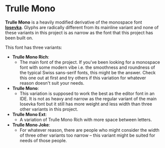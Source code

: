 
# Trulle Mono

**Trulle Mono** is a heavily modified derivative of the monospace font [**Iosevka**](https://github.com/be5invis/Iosevka). Glyphs are radically different from its mainline variant and none of these variants in this project is as narrow as the font that this project has been built on.

This font has three variants:
- **Trulle Mono Rich**:
  - The main font of the project. If you've been looking for a monospace font with some modern vibe i.e. the smoothness and roundness of the typical Swiss sans-serif fonts, this might be the answer. Check this one out at first and try others if this variation for whatever reason doesn't suit your needs.
- **Trulle Mono**:
  - This variation is supposed to work the best as the editor font in an IDE. It is not as heavy and narrow as the regular variant of the main Iosevka font but it still has more weight and less width than three other variants in this project.
- **Trulle Mono Ext**:
  - A variation of Trulle Mono Rich with more space between letters.
- **Trulle Mono Joke**:
  - For whatever reason, there are people who might consider the width of three other variants too narrow – this variant might be suited for needs of those people.

